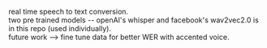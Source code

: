 real time speech to text conversion.<br>
two pre trained models -- openAI's whisper and facebook's wav2vec2.0 is in this repo (used individually).<br>
future work --> fine tune data for better WER with accented voice.<br>
